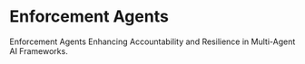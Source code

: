 # Enforcement Agents
 Enforcement Agents Enhancing Accountability and Resilience in Multi-Agent AI Frameworks.
